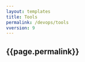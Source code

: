 ```yaml
---
layout: templates
title: Tools
permalink: /devops/tools
vversion: 9
---
```



## {{page.permalink}} 